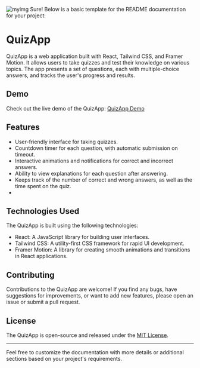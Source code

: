  ![myimg](https://github.com/JubairShaik/quizz_app/assets/104702942/13d726ab-52e9-4e92-a750-1c980c2dae6f)
Sure! Below is a basic template for the README documentation for your project:

# QuizApp

QuizApp is a web application built with React, Tailwind CSS, and Framer Motion. It allows users to take quizzes and test their knowledge on various topics. The app presents a set of questions, each with multiple-choice answers, and tracks the user's progress and results.

## Demo

Check out the live demo of the QuizApp: [QuizApp Demo](https://myquizzapp-ten.vercel.app/)

## Features

- User-friendly interface for taking quizzes.
- Countdown timer for each question, with automatic submission on timeout.
- Interactive animations and notifications for correct and incorrect answers.
- Ability to view explanations for each question after answering.
- Keeps track of the number of correct and wrong answers, as well as the time spent on the quiz.
- 
## Technologies Used


The QuizApp is built using the following technologies:

- React: A JavaScript library for building user interfaces.
- Tailwind CSS: A utility-first CSS framework for rapid UI development.
- Framer Motion: A library for creating smooth animations and transitions in React applications.

## Contributing

Contributions to the QuizApp are welcome! If you find any bugs, have suggestions for improvements, or want to add new features, please open an issue or submit a pull request.

## License

The QuizApp is open-source and released under the [MIT License](https://opensource.org/licenses/MIT).

---

Feel free to customize the documentation with more details or additional sections based on your project's requirements.
